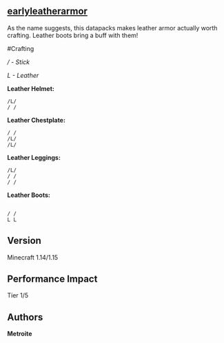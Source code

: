## [earlyleatherarmor](https://minhaskamal.github.io/DownGit/#/home?url=https://github.com/Metroite/datapacks/tree/master/earlyleatherarmor&rootDirectory=false)

As the name suggests, this datapacks makes leather armor actually worth crafting. Leather boots bring a buff with them!

#Crafting

*/ - Stick*

*L - Leather*

**Leather Helmet:**
```
/L/
/ /

```

**Leather Chestplate:**
```
/ /
/L/
/L/
```

**Leather Leggings:**
```
/L/
/ /
/ /
```

**Leather Boots:**
```

/ /
L L
```

## Version

Minecraft 1.14/1.15

## Performance Impact

Tier 1/5

## Authors

**Metroite**
